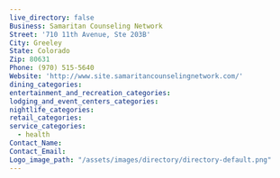 ```yaml
---
live_directory: false
Business: Samaritan Counseling Network
Street: '710 11th Avenue, Ste 203B'
City: Greeley
State: Colorado
Zip: 80631
Phone: (970) 515-5640
Website: 'http://www.site.samaritancounselingnetwork.com/'
dining_categories:
entertainment_and_recreation_categories:
lodging_and_event_centers_categories:
nightlife_categories:
retail_categories:
service_categories:
  - health
Contact_Name:
Contact_Email:
Logo_image_path: "/assets/images/directory/directory-default.png"
---
```



